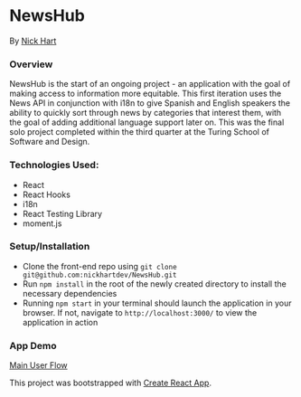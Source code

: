 # NewsHub
By [Nick Hart](https://github.com/nickhartdev/)

### Overview  
NewsHub is the start of an ongoing project - an application with the goal of making access to information more equitable. This first iteration uses the News API in conjunction with i18n to give Spanish and English speakers the ability to quickly sort through news by categories that interest them, with the goal of adding additional language support later on. This was the final solo project completed within the third quarter at the Turing School of Software and Design.

### Technologies Used:
* React
* React Hooks
* i18n
* React Testing Library
* moment.js

### Setup/Installation
- Clone the front-end repo using `git clone git@github.com:nickhartdev/NewsHub.git`
- Run `npm install` in the root of the newly created directory to install the necessary dependencies
- Running `npm start` in your terminal should launch the application in your browser. If not, navigate to `http://localhost:3000/` to view the application in action

### App Demo

[Main User Flow](./NewsHub.gif)

This project was bootstrapped with [Create React App](https://github.com/facebook/create-react-app).